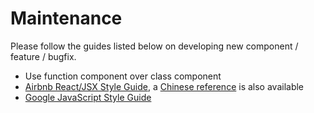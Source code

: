 # Maintenance

Please follow the guides listed below on developing new component / feature / bugfix.

- Use function component over class component
- [Airbnb React/JSX Style Guide](https://airbnb.io/javascript/react/), a [Chinese reference](https://github.com/jigsawye/javascript/tree/master/react) is also available
- [Google JavaScript Style Guide](https://google.github.io/styleguide/jsguide.html)
